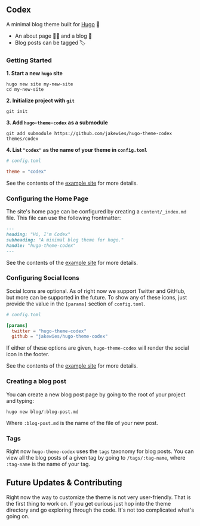 ## Codex

A minimal blog theme built for [Hugo](https://gohugo.io/) 🍜

- An about page 👋🏻 and a blog 📝
- Blog posts can be tagged 🏷

### Getting Started

**1. Start a new `hugo` site**

```
hugo new site my-new-site
cd my-new-site
```

**2. Initialize project with `git`**

```
git init
```

**3. Add `hugo-theme-codex` as a submodule**

```
git add submodule https://github.com/jakewies/hugo-theme-codex themes/codex
```

**4. List `"codex"` as the name of your theme in `config.toml`**

```toml
# config.toml

theme = "codex"
```

See the contents of the [example site](https://github.com/jakewies/hugo-theme-codex/tree/master/exampleSite) for more details.

### Configuring the Home Page

The site's home page can be configured by creating a `content/_index.md` file. This file can use the following frontmatter:

```md
---
heading: "Hi, I'm Codex"
subheading: "A minimal blog theme for hugo."
handle: "hugo-theme-codex"
---
```

See the contents of the [example site](https://github.com/jakewies/hugo-theme-codex/tree/master/exampleSite) for more details.

### Configuring Social Icons

Social Icons are optional. As of right now we support Twitter and GitHub, but more can be supported in the future. To show any of these icons, just provide the value in the `[params]` section of `config.toml`.

```toml
# config.toml

[params]
  twitter = "hugo-theme-codex"
  github = "jakewies/hugo-theme-codex"
```

If either of these options are given, `hugo-theme-codex` will render the social icon in the footer.

See the contents of the [example site](https://github.com/jakewies/hugo-theme-codex/tree/master/exampleSite) for more details.

### Creating a blog post

You can create a new blog post page by going to the root of your project and typing:

```
hugo new blog/:blog-post.md
```

Where `:blog-post.md` is the name of the file of your new post.

### Tags

Right now `hugo-theme-codex` uses the `tags` taxonomy for blog posts. You can view all the blog posts of a given tag by going to `/tags/:tag-name`, where `:tag-name` is the name of your tag.

## Future Updates & Contributing

Right now the way to customize the theme is not very user-friendly. That is the first thing to work on. If you get curious just hop into the theme directory and go exploring through the code. It's not too complicated what's going on.
